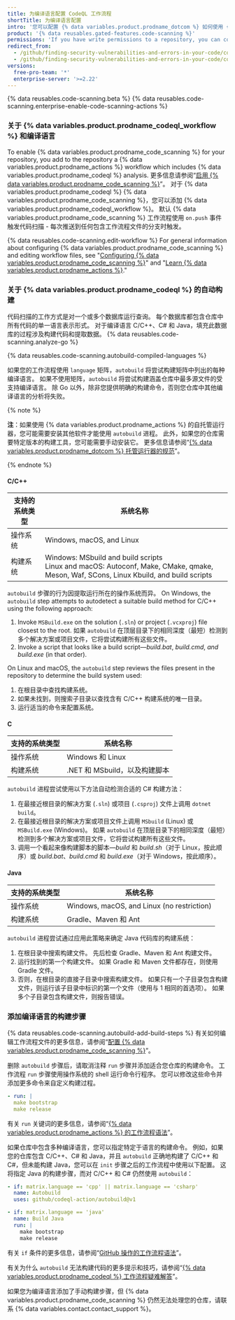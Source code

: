 ```yaml
---
title: 为编译语言配置 CodeQL 工作流程
shortTitle: 为编译语言配置
intro: '您可以配置 {% data variables.product.prodname_dotcom %} 如何使用 {% data variables.product.prodname_codeql_workflow %} 扫描用编译语言编写的代码以查找漏洞和错误。'
product: '{% data reusables.gated-features.code-scanning %}'
permissions: 'If you have write permissions to a repository, you can configure {% data variables.product.prodname_code_scanning %} for that repository.'
redirect_from:
  - /github/finding-security-vulnerabilities-and-errors-in-your-code/configuring-code-scanning-for-compiled-languages
  - /github/finding-security-vulnerabilities-and-errors-in-your-code/configuring-the-codeql-action-for-compiled-languages
versions:
  free-pro-team: '*'
  enterprise-server: '>=2.22'
---
```


{% data reusables.code-scanning.beta %}
{% data reusables.code-scanning.enterprise-enable-code-scanning-actions %}

### 关于 {% data variables.product.prodname_codeql_workflow %} 和编译语言

To enable {% data variables.product.prodname_code_scanning %} for your repository, you add to the repository a {% data variables.product.prodname_actions %}  workflow which includes {% data variables.product.prodname_codeql %} analysis. 更多信息请参阅“[启用 {% data variables.product.prodname_code_scanning %}](/github/finding-security-vulnerabilities-and-errors-in-your-code/enabling-code-scanning)”。 对于 {% data variables.product.prodname_codeql %} {% data variables.product.prodname_code_scanning %}，您可以添加 {% data variables.product.prodname_codeql_workflow %}。 默认 {% data variables.product.prodname_code_scanning %} 工作流程使用 `on.push` 事件触发代码扫描 - 每次推送到任何包含工作流程文件的分支时触发。

{% data reusables.code-scanning.edit-workflow %}
For general information about configuring
{% data variables.product.prodname_code_scanning %} and editing workflow files, see "[Configuring {% data variables.product.prodname_code_scanning %}](/github/finding-security-vulnerabilities-and-errors-in-your-code/configuring-code-scanning)" and  "[Learn {% data variables.product.prodname_actions %}](/actions/learn-github-actions)."

### 关于 {% data variables.product.prodname_codeql %} 的自动构建

代码扫描的工作方式是对一个或多个数据库运行查询。 每个数据库都包含仓库中所有代码的单一语言表示形式。 对于编译语言 C/C++、C# 和 Java，填充此数据库的过程涉及构建代码和提取数据。 {% data reusables.code-scanning.analyze-go %}

{% data reusables.code-scanning.autobuild-compiled-languages %}

如果您的工作流程使用 `language` 矩阵，`autobuild` 将尝试构建矩阵中列出的每种编译语言。 如果不使用矩阵，`autobuild` 将尝试构建涵盖仓库中最多源文件的受支持编译语言。 除 Go 以外，除非您提供明确的构建命令，否则您仓库中其他编译语言的分析将失败。

{% note %}

**注**：如果使用 {% data variables.product.prodname_actions %} 的自托管运行器，您可能需要安装其他软件才能使用 `autobuild` 进程。 此外，如果您的仓库需要特定版本的构建工具，您可能需要手动安装它。 更多信息请参阅“[{% data variables.product.prodname_dotcom %} 托管运行器的规范](/actions/reference/specifications-for-github-hosted-runners/#supported-software)”。

{% endnote %}

#### C/C++

| 支持的系统类型 | 系统名称                                                                                                                                           |
| ------- | ---------------------------------------------------------------------------------------------------------------------------------------------- |
| 操作系统    | Windows, macOS, and Linux                                                                                                                      |
| 构建系统    | Windows: MSbuild and build scripts<br/>Linux and macOS: Autoconf, Make, CMake, qmake, Meson, Waf, SCons, Linux Kbuild, and build scripts |

`autobuild` 步骤的行为因提取运行所在的操作系统而异。 On Windows, the `autobuild` step attempts to autodetect a suitable build method for C/C++ using the following approach:

1. Invoke `MSBuild.exe` on the solution (`.sln`) or project (`.vcxproj`) file closest to the root. 如果 `autobuild` 在顶层目录下的相同深度（最短）检测到多个解决方案或项目文件，它将尝试构建所有这些文件。
2. Invoke a script that looks like a build script—_build.bat_, _build.cmd_, _and build.exe_ (in that order).

On Linux and macOS, the `autobuild` step reviews the files present in the repository to determine the build system used:

1. 在根目录中查找构建系统。
2. 如果未找到，则搜索子目录以查找含有 C/C++ 构建系统的唯一目录。
3. 运行适当的命令来配置系统。

#### C

| 支持的系统类型 | 系统名称                  |
| ------- | --------------------- |
| 操作系统    | Windows 和 Linux       |
| 构建系统    | .NET 和 MSbuild，以及构建脚本 |

`autobuild` 进程尝试使用以下方法自动检测合适的 C# 构建方法：

1. 在最接近根目录的解决方案 (`.sln`) 或项目 (`.csproj`) 文件上调用 `dotnet build`。
2. 在最接近根目录的解决方案或项目文件上调用 `MSbuild` (Linux) 或 `MSBuild.exe` (Windows)。 如果 `autobuild` 在顶层目录下的相同深度（最短）检测到多个解决方案或项目文件，它将尝试构建所有这些文件。
3. 调用一个看起来像构建脚本的脚本—_build_ 和 _build.sh_（对于 Linux，按此顺序）或 _build.bat_、_build.cmd_ 和 _build.exe_（对于 Windows，按此顺序）。

#### Java

| 支持的系统类型 | 系统名称                                       |
| ------- | ------------------------------------------ |
| 操作系统    | Windows, macOS, and Linux (no restriction) |
| 构建系统    | Gradle、Maven 和 Ant                         |

`autobuild` 进程尝试通过应用此策略来确定 Java 代码库的构建系统：

1. 在根目录中搜索构建文件。 先后检查 Gradle、Maven 和 Ant 构建文件。
2. 运行找到的第一个构建文件。 如果 Gradle 和 Maven 文件都存在，则使用 Gradle 文件。
3. 否则，在根目录的直接子目录中搜索构建文件。 如果只有一个子目录包含构建文件，则运行该子目录中标识的第一个文件（使用与 1 相同的首选项）。 如果多个子目录包含构建文件，则报告错误。

### 添加编译语言的构建步骤

{% data reusables.code-scanning.autobuild-add-build-steps %} 有关如何编辑工作流程文件的更多信息，请参阅“[配置 {% data variables.product.prodname_code_scanning %}](/github/finding-security-vulnerabilities-and-errors-in-your-code/configuring-code-scanning#editing-a-code-scanning-workflow)”。

删除 `autobuild` 步骤后，请取消注释 `run` 步骤并添加适合您仓库的构建命令。 工作流程 `run` 步骤使用操作系统的 shell 运行命令行程序。 您可以修改这些命令并添加更多命令来自定义构建过程。

``` yaml
- run: |
  make bootstrap
  make release
```

有关 `run` 关键词的更多信息，请参阅“[{% data variables.product.prodname_actions %} 的工作流程语法](/actions/reference/workflow-syntax-for-github-actions#jobsjob_idstepsrun)”。

如果仓库中包含多种编译语言，您可以指定特定于语言的构建命令。 例如，如果您的仓库包含 C/C++、C# 和 Java，并且 `autobuild` 正确地构建了 C/C++ 和 C#，但未能构建 Java，您可以在 `init` 步骤之后的工作流程中使用以下配置。 这将指定 Java 的构建步骤，而对 C/C++ 和 C# 仍然使用 `autobuild`：

```yaml
- if: matrix.language == 'cpp' || matrix.language == 'csharp' 
  name: Autobuild
  uses: github/codeql-action/autobuild@v1

- if: matrix.language == 'java' 
  name: Build Java
  run: |
    make bootstrap
    make release
```

有关 `if` 条件的更多信息，请参阅“[GitHub 操作的工作流程语法](/actions/reference/workflow-syntax-for-github-actions#jobsjob_idstepsif)”。

有关为什么 `autobuild` 无法构建代码的更多提示和技巧，请参阅“[{% data variables.product.prodname_codeql %} 工作流程疑难解答](/github/finding-security-vulnerabilities-and-errors-in-your-code/troubleshooting-the-codeql-workflow)”。

如果您为编译语言添加了手动构建步骤，但 {% data variables.product.prodname_code_scanning %} 仍然无法处理您的仓库，请联系 {% data variables.contact.contact_support %}。
